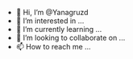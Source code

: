 - 👋 Hi, I’m @Yanagruzd
- 👀 I’m interested in ...
- 🌱 I’m currently learning ...
- 💞️ I’m looking to collaborate on ...
- 📫 How to reach me ...

<!---
Yanagruzd/Yanagruzd is a ✨ special ✨ repository because its `README.md` (this file) appears on your GitHub profile.
You can click the Preview link to take a look at your changes.
--->
